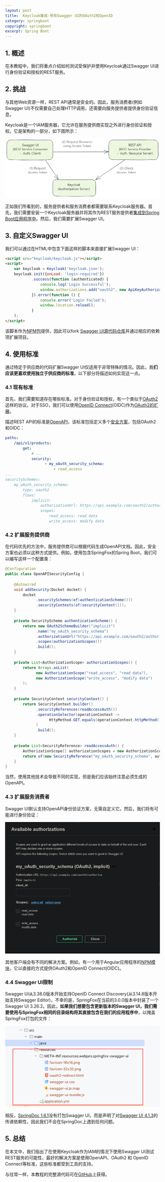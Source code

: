 ```yaml
---
layout: post
title:  Keycloak集成-带有Swagger UI的OAuth2和OpenID
category: springboot
copyright: springboot
excerpt: Spring Boot
---
```


## 1. 概述

在本教程中，我们将重点介绍如何测试受保护并使用Keycloak通过Swagger UI进行身份验证和授权的REST服务。

## 2. 挑战

与其他Web资源一样，REST API通常是安全的。因此，服务消费者(例如Swagger UI)不仅需要自己处理HTTP调用，还需要向服务提供者提供身份验证信息。

Keycloak是一个IAM服务器，它允许在服务提供商实现之外进行身份验证和授权。它是架构的一部分，如下图所示：

![](/assets/images/2023/springboot/keycloakoauth2openidswagger01.png)

正如我们所看到的，服务提供者和服务消费者都需要联系Keycloak服务器。首先，我们需要安装一个Keycloak服务器并将其作为REST服务提供者[集成到Spring Boot应用程序中](https://www.baeldung.com/spring-boot-keycloak)。然后，我们需要扩展Swagger UI。

## 3. 自定义Swagger UI

我们可以通过在HTML中包含下面这样的脚本来直接扩展Swagger UI：

```html
<script src="keycloak/keycloak.js"></script>
<script>
    var keycloak = Keycloak('keycloak.json');
    keycloak.init({onLoad: 'login-required'})
            .success(function (authenticated) {
                console.log('Login Successful');
                window.authorizations.add("oauth2", new ApiKeyAuthorization("Authorization", "Bearer " + keycloak.token, "header"));
            }).error(function () {
                console.error('Login Failed');
                window.location.reload();
            }
    );
</script>
```

该脚本作为[NPM包](https://www.npmjs.com/package/keycloak-js)提供，因此可以fork [Swagger UI源代码仓库](https://github.com/swagger-api/swagger-ui)并通过相应的依赖项扩展项目。

## 4. 使用标准

通过特定于供应商的代码扩展Swagger UI仅适用于非常特殊的情况。因此，我**们应该更喜欢使用独立于供应商的标准**，以下部分将描述如何实现这一点。

### 4.1 现有标准

首先，我们需要知道存在哪些标准。对于身份验证和授权，有一个类似于[OAuth2](https://oauth.net/2/)这样的协议。对于SSO，我们可以使用[OpenID Connect](https://openid.net/connect/)(OIDC)作为[OAuth2的扩展](https://developer.okta.com/blog/2019/10/21/illustrated-guide-to-oauth-and-oidc)。

描述REST API的标准是[OpenAPI](https://www.openapis.org/)，该标准包括定义多个[安全方案](https://swagger.io/docs/specification/authentication)，包括OAuth2和OIDC：

```yaml
paths:
    /api/v1/products:
        get:
            # ...
            security:
                  - my_oAuth_security_schema:
                      - read_access
...
securitySchemes:
    my_oAuth_security_schema:
        type: oauth2
        flows:
            implicit:
                authorizationUrl: https://api.example.com/oauth2/authorize
                scopes:
                    read_access: read data
                    write_access: modify data
```

### 4.2 扩展服务提供商

在代码优先的方法中，服务提供商可以根据代码生成OpenAPI文档。因此，安全方案也必须以这种方式提供。例如，使用包含SpringFox的Spring Boot，我们可以编写这样一个配置类：

```java
@Configuration
public class OpenAPISecurityConfig {

    @Autowired
    void addSecurity(Docket docket) {
        docket
              .securitySchemes(of(authenticationScheme()))
              .securityContexts(of(securityContext()));
    }

    private SecurityScheme authenticationScheme() {
        return new OAuth2SchemeBuilder("implicit")
              .name("my_oAuth_security_schema")
              .authorizationUrl("https://api.example.com/oauth2/authorize")
              .scopes(authorizationScopes())
              .build();
    }

    private List<AuthorizationScope> authorizationScopes() {
        return Arrays.asList(
              new AuthorizationScope("read_access", "read data"),
              new AuthorizationScope("write_access", "modify data")
        );
    }

    private SecurityContext securityContext() {
        return SecurityContext.builder()
              .securityReferences(readAccessAuth())
              .operationSelector(operationContext ->
                    HttpMethod.GET.equals(operationContext.httpMethod())
              )
              .build();
    }

    private List<SecurityReference> readAccessAuth() {
        AuthorizationScope[] authorizationScopes = new AuthorizationScope[] { authorizationScopes().get(0) };
        return of(new SecurityReference("my_oAuth_security_schema", authorizationScopes));
    }
}
```

当然，使用其他技术会导致不同的实现，但是我们应该始终注意必须生成的OpenAPI。

### 4.3 扩展服务消费者

Swagger UI默认支持OpenAPI身份验证方案，无需自定义它。然后，我们将有可能进行身份验证：

![](/assets/images/2023/springboot/keycloakoauth2openidswagger02.png)

其他客户端会有不同的解决方案。例如，有一个用于Angular应用程序的[NPM模块](https://github.com/manfredsteyer/angular-oauth2-oidc)，它以直接的方式提供OAuth2和OpenID Connect(OIDC)。

### 4.4 Swagger UI限制

Swagger UI从3.38.0版本开始支持OpenID Connect Discovery(从3.14.8版本开始支持Swagger Editor)，不幸的是，SpringFox在当前的3.0.0版本中封装了一个Swagger UI 3.26.2。因此，**如果我们想要包含更新版本的Swagger UI，我们需要使用与SpringFox相同的目录结构将其直接包含在我们的应用程序中**，以掩盖SpringFox打包的文件：

![](/assets/images/2023/springboot/keycloakoauth2openidswagger03.png)

相反，[SpringDoc 1.6.1](https://search.maven.org/artifact/org.springdoc/springdoc-openapi-ui/1.6.1/jar)没有打包Swagger UI，而是声明了对[Swagger UI 4.1.3](https://search.maven.org/artifact/org.webjars/swagger-ui/4.1.3/jar)的传递依赖性，因此我们不会在SpringDoc上遇到任何问题。

## 5. 总结

在本文中，我们指出了在使用Keycloak作为IAM的情况下使用Swagger UI测试REST服务的可能性，最好的解决方案是使用OpenAPI、OAuth2 和 OpenID Connect等标准，这些标准都受到工具的支持。

与往常一样，本教程的完整源代码可在[GitHub](https://github.com/tuyucheng7/taketoday-tutorial4j/tree/master/spring-boot-modules/spring-boot-swagger-keycloak)上获得。